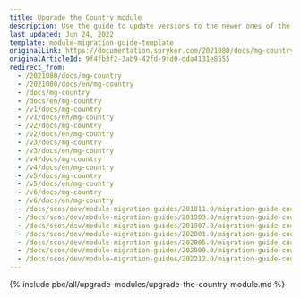 ```yaml
---
title: Upgrade the Country module
description: Use the guide to update versions to the newer ones of the Country module.
last_updated: Jun 24, 2022
template: module-migration-guide-template
originalLink: https://documentation.spryker.com/2021080/docs/mg-country
originalArticleId: 9f4fb3f2-3ab9-42fd-9fd0-dda4131e8555
redirect_from:
  - /2021080/docs/mg-country
  - /2021080/docs/en/mg-country
  - /docs/mg-country
  - /docs/en/mg-country
  - /v1/docs/mg-country
  - /v1/docs/en/mg-country
  - /v2/docs/mg-country
  - /v2/docs/en/mg-country
  - /v3/docs/mg-country
  - /v3/docs/en/mg-country
  - /v4/docs/mg-country
  - /v4/docs/en/mg-country
  - /v5/docs/mg-country
  - /v5/docs/en/mg-country
  - /v6/docs/mg-country
  - /v6/docs/en/mg-country
  - /docs/scos/dev/module-migration-guides/201811.0/migration-guide-country.html
  - /docs/scos/dev/module-migration-guides/201903.0/migration-guide-country.html
  - /docs/scos/dev/module-migration-guides/201907.0/migration-guide-country.html
  - /docs/scos/dev/module-migration-guides/202001.0/migration-guide-country.html
  - /docs/scos/dev/module-migration-guides/202005.0/migration-guide-country.html
  - /docs/scos/dev/module-migration-guides/202009.0/migration-guide-country.html
  - /docs/scos/dev/module-migration-guides/202212.0/migration-guide-country.html
---
```


{% include pbc/all/upgrade-modules/upgrade-the-country-module.md %} <!-- To edit, see /_includes/pbc/all/upgrade-modules/upgrade-the-country-module.md -->